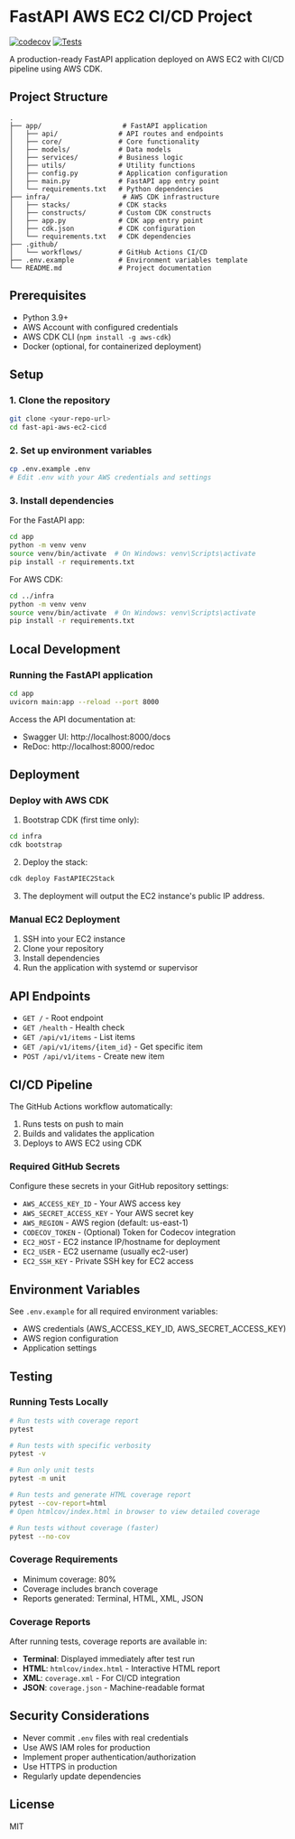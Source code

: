 # FastAPI AWS EC2 CI/CD Project

[![codecov](https://codecov.io/gh/JE-Ramos/fast-api-aws-ec2-cicd/branch/main/graph/badge.svg)](https://codecov.io/gh/JE-Ramos/fast-api-aws-ec2-cicd)
[![Tests](https://github.com/JE-Ramos/fast-api-aws-ec2-cicd/actions/workflows/deploy.yml/badge.svg)](https://github.com/JE-Ramos/fast-api-aws-ec2-cicd/actions/workflows/deploy.yml)

A production-ready FastAPI application deployed on AWS EC2 with CI/CD pipeline using AWS CDK.

## Project Structure

```
.
├── app/                    # FastAPI application
│   ├── api/               # API routes and endpoints
│   ├── core/              # Core functionality
│   ├── models/            # Data models
│   ├── services/          # Business logic
│   ├── utils/             # Utility functions
│   ├── config.py          # Application configuration
│   ├── main.py            # FastAPI app entry point
│   └── requirements.txt   # Python dependencies
├── infra/                  # AWS CDK infrastructure
│   ├── stacks/            # CDK stacks
│   ├── constructs/        # Custom CDK constructs
│   ├── app.py             # CDK app entry point
│   ├── cdk.json           # CDK configuration
│   └── requirements.txt   # CDK dependencies
├── .github/
│   └── workflows/         # GitHub Actions CI/CD
├── .env.example           # Environment variables template
└── README.md              # Project documentation
```

## Prerequisites

- Python 3.9+
- AWS Account with configured credentials
- AWS CDK CLI (`npm install -g aws-cdk`)
- Docker (optional, for containerized deployment)

## Setup

### 1. Clone the repository
```bash
git clone <your-repo-url>
cd fast-api-aws-ec2-cicd
```

### 2. Set up environment variables
```bash
cp .env.example .env
# Edit .env with your AWS credentials and settings
```

### 3. Install dependencies

For the FastAPI app:
```bash
cd app
python -m venv venv
source venv/bin/activate  # On Windows: venv\Scripts\activate
pip install -r requirements.txt
```

For AWS CDK:
```bash
cd ../infra
python -m venv venv
source venv/bin/activate  # On Windows: venv\Scripts\activate
pip install -r requirements.txt
```

## Local Development

### Running the FastAPI application
```bash
cd app
uvicorn main:app --reload --port 8000
```

Access the API documentation at:
- Swagger UI: http://localhost:8000/docs
- ReDoc: http://localhost:8000/redoc

## Deployment

### Deploy with AWS CDK

1. Bootstrap CDK (first time only):
```bash
cd infra
cdk bootstrap
```

2. Deploy the stack:
```bash
cdk deploy FastAPIEC2Stack
```

3. The deployment will output the EC2 instance's public IP address.

### Manual EC2 Deployment

1. SSH into your EC2 instance
2. Clone your repository
3. Install dependencies
4. Run the application with systemd or supervisor

## API Endpoints

- `GET /` - Root endpoint
- `GET /health` - Health check
- `GET /api/v1/items` - List items
- `GET /api/v1/items/{item_id}` - Get specific item
- `POST /api/v1/items` - Create new item

## CI/CD Pipeline

The GitHub Actions workflow automatically:
1. Runs tests on push to main
2. Builds and validates the application
3. Deploys to AWS EC2 using CDK

### Required GitHub Secrets

Configure these secrets in your GitHub repository settings:
- `AWS_ACCESS_KEY_ID` - Your AWS access key
- `AWS_SECRET_ACCESS_KEY` - Your AWS secret key
- `AWS_REGION` - AWS region (default: us-east-1)
- `CODECOV_TOKEN` - (Optional) Token for Codecov integration
- `EC2_HOST` - EC2 instance IP/hostname for deployment
- `EC2_USER` - EC2 username (usually ec2-user)
- `EC2_SSH_KEY` - Private SSH key for EC2 access

## Environment Variables

See `.env.example` for all required environment variables:
- AWS credentials (AWS_ACCESS_KEY_ID, AWS_SECRET_ACCESS_KEY)
- AWS region configuration
- Application settings

## Testing

### Running Tests Locally

```bash
# Run tests with coverage report
pytest

# Run tests with specific verbosity
pytest -v

# Run only unit tests
pytest -m unit

# Run tests and generate HTML coverage report
pytest --cov-report=html
# Open htmlcov/index.html in browser to view detailed coverage

# Run tests without coverage (faster)
pytest --no-cov
```

### Coverage Requirements

- Minimum coverage: 80%
- Coverage includes branch coverage
- Reports generated: Terminal, HTML, XML, JSON

### Coverage Reports

After running tests, coverage reports are available in:
- **Terminal**: Displayed immediately after test run
- **HTML**: `htmlcov/index.html` - Interactive HTML report
- **XML**: `coverage.xml` - For CI/CD integration
- **JSON**: `coverage.json` - Machine-readable format

## Security Considerations

- Never commit `.env` files with real credentials
- Use AWS IAM roles for production
- Implement proper authentication/authorization
- Use HTTPS in production
- Regularly update dependencies

## License

MIT